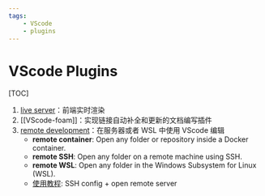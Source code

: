 ```yaml
---
tags:
    - VScode
    - plugins
---
```


# VScode Plugins

[TOC]

1. [live server](https://github.com/tapio/live-server)：前端实时渲染
2. [[VScode-foam]]：实现链接自动补全和更新的文档编写插件
3. [remote development](https://github.com/Microsoft/vscode-remote-release)：在服务器或者 WSL 中使用 VScode 编辑
    - **remote container**: Open any folder or repository inside a Docker container.
    - **remote SSH**: Open any folder on a remote machine using SSH.
    - **remote WSL**: Open any folder in the Windows Subsystem for Linux (WSL).
    - [使用教程](https://blog.csdn.net/whahu1989/article/details/115829459): SSH config + open remote server